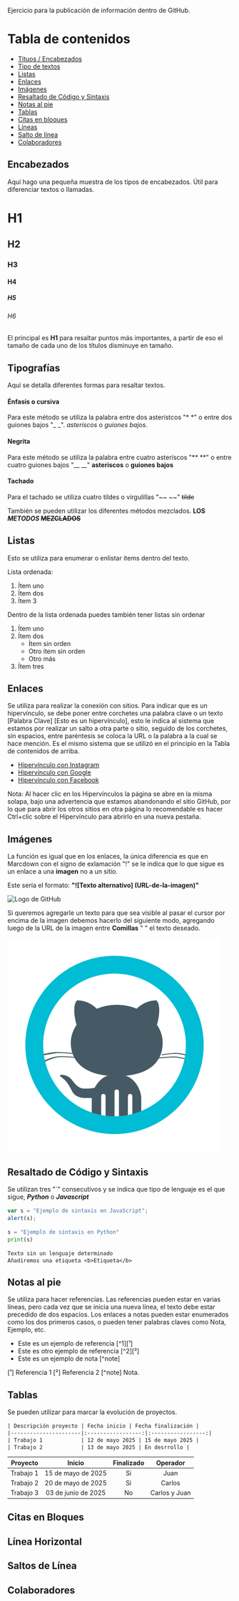 Ejercicio para la publicación de información dentro de GitHub.
# Tabla de contenidos

- [Tituos / Encabezados](#encabezados)
- [Tipo de textos](#tipografías)
- [Listas](#listas)
- [Enlaces](#enlaces)
- [Imágenes](#imágenes)
- [Resaltado de Código y Sintaxis](#resaltado-de-código-y-sintaxis)
- [Notas al pie](#notas-al-pie)
- [Tablas](#tablas)
- [Citas en bloques](#citas-en-bloque)
- [Líneas](#línea-horizontal)
- [Salto de línea](#salto-de-línea)
- [Colaboradores](#colaboradores)

## Encabezados
Aquí hago una pequeña muestra de los tipos de encabezados. Útil para diferenciar textos o llamadas.
# H1
## H2
### H3
#### H4
##### H5
###### H6
El principal es **H1** para resaltar puntos más importantes, a partir de eso el tamaño de cada uno de los títulos disminuye en tamaño.

## Tipografías
Aquí se detalla diferentes formas para resaltar textos.

#### Énfasis o cursiva
Para este método se utiliza la palabra entre dos asterístcos "* *" o entre dos guiones bajos "_ _". *asteríscos* o _guiones bajos_.
#### Negrita
Para este método se utiliza la palabra entre cuatro asteríscos "** **" o entre cuatro guiones bajos "__ __" **asteriscos** o __guiones bajos__
#### Tachado
Para el tachado se utiliza cuatro tildes o virgulillas "~~ ~~" ~~tilde~~

También se pueden utilizar los diferentes métodos mezclados.
**LOS _METODOS_ ~~MEZCLADOS~~**

## Listas

Esto se utiliza para enumerar o enlistar ítems dentro del texto.

Lista ordenada:

1. Ítem uno
2. Ítem dos
3. Ítem 3

Dentro de la lista ordenada puedes también tener listas sin ordenar

1. Ítem uno
2. Ítem dos
   * Ítem sin orden
   * Otro ítem sin orden
   * Otro más
3. Ítem tres

## Enlaces

Se utiliza para realizar la conexión con sitios. Para indicar que es un hipervínculo, se debe poner entre corchetes una palabra clave o un texto [Palabra Clave] [Esto es un hipervínculo], esto le indica al sistema que estamos por realizar un salto a otra parte o sitio, seguido de los corchetes, sin espacios, entre paréntesis se coloca la URL o la palabra a la cual se hace mención. Es el mismo sistema que se utilizó en el principio en la Tabla de contenidos de arriba.
- [Hipervínculo con Instagram](https://www.instagram.com/)
- [Hipervínculo con Google](https://www.google.com/)
- [Hipervínculo con Facebook](https://www.facebook.com/)

Nota: Al hacer clic en los Hipervínculos la página se abre en la misma solapa, bajo una advertencia que estamos abandonando el sitio GitHub, por lo que para abrir los otros sitios en otra página lo recomendable es hacer Ctrl+clic sobre el Hipervínculo para abrirlo en una nueva pestaña.

## Imágenes

La función es igual que en los enlaces, la única diferencia es que en Marcdown con el signo de exlamación "!" se le indica que lo que sigue es un enlace a una **imagen** no a un sitio.

Este sería el formato: **"![Texto alternativo] (URL-de-la-imagen)"**

![Logo de GitHub](https://github.githubassets.com/images/modules/logos_page/GitHub-Mark.png)

Si queremos agregarle un texto para que sea visible al pasar el cursor por encima de la imagen debemos hacerlo del siguiente modo, agregando luego de la URL de la imagen entre **Comillas** " " el texto deseado.

![Logo de GitHub](https://github.com/marzelo1970/prueba-repo/blob/main/icons8-github-480.png "Acá estoy agregando el TEXTO para el mouse")

## Resaltado de Código y Sintaxis

Se utilizan tres "`" consecutivos y se indica que tipo de lenguaje es el que sigue, **_Python_** o ***Javascript***

```javascript
var s = "Ejemplo de sintaxis en JavaScript";
alert(s);
```
```python
s = "Ejemplo de sintaxis en Python"
print(s)
```
```
Texto sin un lenguaje determinado
Añadiremos una etiqueta <b>Etiqueta</b>
```

## Notas al pie

Se utiliza para hacer referencias. Las referencias pueden estar en varias líneas, pero cada vez que se inicia una nueva línea, el texto debe estar precedido de dos espacios. Los enlaces a notas pueden estar enumerados como los dos primeros casos, o pueden tener palabras claves como Nota, Ejemplo, etc.

- Este es un ejemplo de referencia [^1][¹]
- Este es otro ejemplo de referencia [^2][²]
- Este es un ejemplo de nota [^note]

[¹] Referencia 1
[²] Referencia 2
[^note] Nota.

## Tablas
Se pueden utilizar para marcar la evolución de proyectos.
```
| Descripción proyecto | Fecha inicio | Fecha finalización |
|----------------------|:-----------------:|:-----------------:|
| Trabajo 1            | 12 de mayo 2025 | 15 de mayo 2025 |
| Trabajo 2            | 13 de mayo 2025 | En desrrollo |
```
| Proyecto    |	Inicio                | Finalizado | Operador |
|-------------|:---------------------:|:----------:|:--------:|
|Trabajo 1   	| 15 de mayo de 2025   	| Si         |Juan      |
|Trabajo 2  	| 20 de mayo de 2025    | Si         |Carlos    |
|Trabajo 3    | 03 de junio de 2025   | No         | Carlos y Juan |

## Citas en Bloques

## Línea Horizontal

## Saltos de Línea

## Colaboradores
